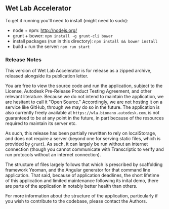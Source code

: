 ## Wet Lab Accelerator

To get it running you'll need to install (might need to sudo):

- node + npm: http://nodejs.org/
- grunt + bower: `npm install -g grunt-cli bower`
- install packages (run in this directory): `npm install && bower install`
- build + run the server: `npm run start`

### Release Notes

This version of Wet Lab Accelerator is for release as a zipped archive, released alongside its publication letter. 

You are free to view the source code and run the application, subject to the License, Autodesk Pre-Release Product Testing Agreement, and other relevant literature. Because we do not intend to maintain the application, we are hesitant to call it "Open Source." Accordingly, we are not hosting it on a service like GitHub, through we may do so in the future. The application is also currently freely available at `https://wla.bionano.autodesk.com`, is not guaranteed to be at any point in the future, in part because of the resources required to maintain its server etc. 

As such, this release has been partially rewritten to rely on localStorage, and does not require a server (beyond one for serving static files, which is provided by `grunt`). As such, it can largely be run without an internet connection (though you cannot communicate with Transcriptic to verify and run protocols without an internet connection).

The structure of files largely follows that which is prescribed by scaffolding framework Yeoman, and the Angular generator for that command line application. That said, because of application deadlines, the short lifetime of this application and limited maintenance following its inital demo, there are parts of the application in notably better health than others. 

For more information about the structure of the application, particularly if you wish to contribute to the codebase, please contact the Authors.